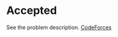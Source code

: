 # Accepted

See the problem description. [CodeForces][1]

[1]: <https://codeforces.com/problemset/problem/1772/Accepted> "Problem Webpage"
